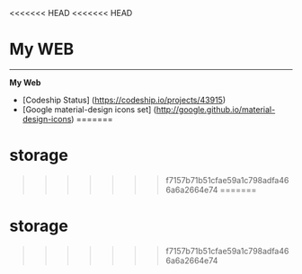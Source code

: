 <<<<<<< HEAD
<<<<<<< HEAD
# My WEB
--------------------------------------------------------------------------------

**My Web**

* [Codeship Status]
  (https://codeship.io/projects/43915)
* [Google material-design icons set]
  (http://google.github.io/material-design-icons)
=======
# storage
>>>>>>> f7157b71b51cfae59a1c798adfa466a6a2664e74
=======
# storage
>>>>>>> f7157b71b51cfae59a1c798adfa466a6a2664e74
